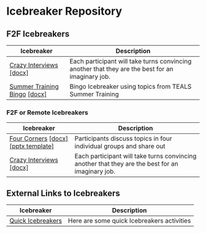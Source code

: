 # Icebreaker Repository

## F2F Icebreakers

| Icebreaker | Description |
| -- | --- |
| [Crazy Interviews](Crazy_Interviews.md) [[docx]](https://github.com/TEALSK12/Instruction/raw/master/Icebreakers/CrazyInterviewMeetup4F2F.docx) | Each participant will take turns convincing another that they are the best for an imaginary job. |
| [Summer Training Bingo](summer_training_bingo.md) [[docx]](https://github.com/TEALSK12/Instruction/raw/master/Icebreakers/summer_training_bingo.docx) | Bingo Icebreaker using topics from TEALS Summer Training|

### F2F or Remote Icebreakers

| Icebreaker | Description |
| -- | --- |
[Four Corners](four_corner.md) [[docx]](https://github.com/TEALSK12/Instruction/raw/master/Icebreakers/four_corner.docx) [[pptx template]](https://github.com/TEALSK12/Instruction/raw/master/Icebreakers/four_corners_remote_template.pptx) |Participants discuss topics in four individual groups and share out |
| [Crazy Interviews](Crazy_Interviews_Remote.md) [[docx]](https://github.com/TEALSK12/Instruction/raw/master/Icebreakers/CrazyInterviewMeetup4Remote.docx) | Each participant will take turns convincing another that they are the best for an imaginary job. |

## External Links to Icebreakers

| Icebreaker | Description |
| -- | --- |
| [Quick Icebreakers](https://icebreakerideas.com/quick-icebreakers/) | Here are some quick Icebreakers activities |
